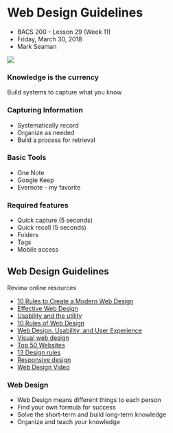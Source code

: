 # Web Design Guidelines
* BACS 200 - Lesson 29 (Week 11)
* Friday, March 30, 2018
* Mark Seaman

![](img/Bear_Logo.png)

### Knowledge is the currency
Build systems to capture what you know

### Capturing Information
* Systematically record
* Organize as needed
* Build a process for retrieval

### Basic Tools
* One Note
* Google Keep
* Evernote - my favorite

### Required features
* Quick capture (5 seconds)
* Quick recall (5 seconds)
* Folders
* Tags
* Mobile access


## Web Design Guidelines
Review online resources

* [10 Rules to Create a Modern Web Design](https://www.webdesign.org/10-rules-to-create-a-modern-web-design.22759.html)
* [Effective Web Design](https://shortiedesigns.com/2014/03/10-top-principles-effective-web-design/)
* [Usability and the utility](https://www.smashingmagazine.com/2008/01/10-principles-of-effective-web-design/)
* [10 Rules of Web Design](https://sharpened.com/web_design_rules)
* [Web Design, Usability, and User Experience](https://blog.hubspot.com/blog/tabid/6307/bid/30557/6-guidelines-for-exceptional-website-design-and-usability.aspx)
* [Visual web design](https://www.creativebloq.com/web-design/5-key-guidelines-visual-web-design-51515059)
* [Top 50 Websites](https://www.orbitmedia.com/blog/web-design-standards/)
* [13 Design rules](https://www.techrepublic.com/article/13-design-rules-that-every-web-site-designer-should-know-about/)
* [Responsive design](https://thenextweb.com/dd/2015/10/19/10-rules-of-best-practice-for-responsive-design/)
* [Web Design Video](https://www.youtube.com/watch?v=Ovcl5kdQXFM)

### Web Design
* Web Design means different things to each person
* Find your own formula for success
* Solve the short-term and build long-term knowledge
* Organize and teach your knowledge
